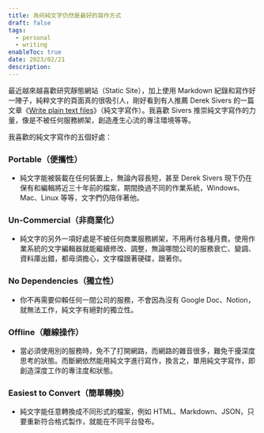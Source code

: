 ```yaml
---
title: 為何純文字仍然是最好的寫作方式
draft: false
tags:
  - personal
  - writing
enableToc: true
date: 2023/02/21
description:
---
```

最近越來越喜歡研究靜態網站（Static Site），加上使用 Markdown 紀錄和寫作好一陣子，純粹文字的頁面真的很吸引人，剛好看到有人推薦 Derek Sivers 的一篇文章《[Write plain text files](https://sive.rs/plaintext)》（純文字寫作）。我喜歡 Sivers 推崇純文字寫作的力量，像是不被任何服務綁架，創造產生心流的專注環境等等。

我喜歡的純文字寫作的五個好處：

### Portable（便攜性）

- 純文字能被裝載在任何裝置上，無論內容長短，甚至 Derek Sivers 現下仍在保有和編輯將近三十年前的檔案，期間換過不同的作業系統，Windows、Mac、Linux 等等，文字們仍陪伴著他。

### Un-Commercial（非商業化）

- 純文字的另外一項好處是不被任何商業服務綁架，不用再付各種月費。使用作業系統的文字編輯器就能繼續修改、調整，無論哪間公司的服務衰亡、變調、資料庫出錯，都毋須擔心，文字檔跟著硬碟，跟著你。

### No Dependencies（獨立性）

- 你不再需要仰賴任何一間公司的服務，不會因為沒有 Google Doc、Notion，就無法工作，純文字有絕對的獨立性。

### Offline（離線操作）

- 當必須使用別的服務時，免不了打開網路，而網路的雜音很多，難免干擾深度思考的狀態。而斷網依然能用純文字進行寫作，換言之，單用純文字寫作，即創造深度工作的專注度和狀態。

### Easiest to Convert（簡單轉換）

- 純文字能任意轉換成不同形式的檔案，例如 HTML、Markdown、JSON，只要重新符合格式製作，就能在不同平台發布。
